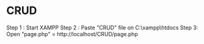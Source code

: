 # CRUD
Step 1 : Start XAMPP
Step 2 : Paste "CRUD" file on C:\xampp\htdocs
Step 3: Open "page.php" = http://localhost/CRUD/page.php
